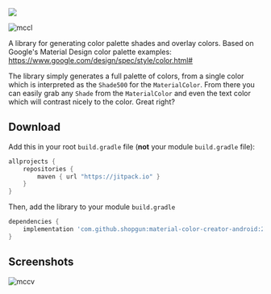 [![](https://jitpack.io/v/shopgun/material-color-creator-android.svg)](https://jitpack.io/#shopgun/material-color-creator-android)

![mccl](material-color-creator-logo.png?raw=true "mccl")

A library for generating color palette shades and overlay colors. Based on Google's Material Design color palette examples:
https://www.google.com/design/spec/style/color.html#

The library simply generates a full palette of colors, from a single color which is interpreted as the `Shade500` for the `MaterialColor`. From there you can easily grab any `Shade` from the `MaterialColor` and even the text color which will contrast nicely to the color. Great right?

## Download 
Add this in your root `build.gradle` file (**not** your module `build.gradle` file):

```gradle
allprojects {
	repositories {
        maven { url "https://jitpack.io" }
    }
}
```

Then, add the library to your module `build.gradle`
```gradle
dependencies {
    implementation 'com.github.shopgun:material-color-creator-android:2.0.0'
}
```

## Screenshots
![mccv](material-color-creator-video.gif "mccv")
